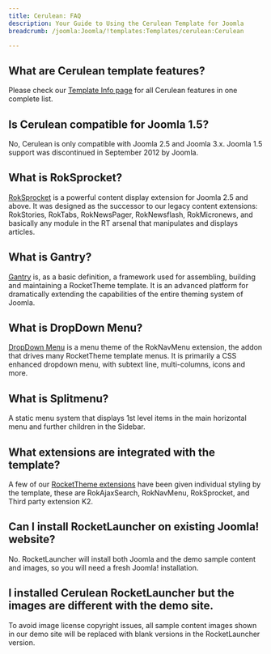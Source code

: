 ```yaml
---
title: Cerulean: FAQ
description: Your Guide to Using the Cerulean Template for Joomla
breadcrumb: /joomla:Joomla/!templates:Templates/cerulean:Cerulean

---
```


What are Cerulean template features?
-----
Please check our [Template Info page][features] for all Cerulean features in one complete list.

Is Cerulean compatible for Joomla 1.5?
-----
No, Cerulean is only compatible with Joomla 2.5 and Joomla 3.x. Joomla 1.5 support was discontinued in September 2012 by Joomla.

What is RokSprocket?
-----
[RokSprocket][roksprocket] is a powerful content display extension for Joomla 2.5 and above. It was designed as the successor to our legacy content extensions: RokStories, RokTabs, RokNewsPager, RokNewsflash, RokMicronews, and basically any module in the RT arsenal that manipulates and displays articles.

What is Gantry?
-----
[Gantry][gantry] is, as a basic definition, a framework used for assembling, building and maintaining a RocketTheme template. It is an advanced platform for dramatically extending the capabilities of the entire theming system of Joomla.

What is DropDown Menu?
-----
[DropDown Menu][dropdown] is a menu theme of the RokNavMenu extension, the addon that drives many RocketTheme template menus. It is primarily a CSS enhanced dropdown menu, with subtext line, multi-columns, icons and more.

What is Splitmenu?
-----
A static menu system that displays 1st level items in the main horizontal menu and further children in the Sidebar.

What extensions are integrated with the template?
-----
A few of our [RocketTheme extensions][extensions] have been given individual styling by the template, these are RokAjaxSearch, RokNavMenu, RokSprocket, and Third party extension K2.

Can I install RocketLauncher on existing Joomla! website?
-----
No. RocketLauncher will install both Joomla and the demo sample content and images, so you will need a fresh Joomla! installation.

I installed Cerulean RocketLauncher but the images are different with the demo site.
-----
To avoid image license copyright issues, all sample content images shown in our demo site will be replaced with blank versions in the RocketLauncher version.

[gantry]: http://gantry.org/
[features]: http://demo.rockettheme.com/joomla-templates/cerulean/features
[font]: http://www.fontsquirrel.com/fonts/ubuntu
[forum]: http://www.rockettheme.com/forum/joomla-template-cerulean
[roksprocket]: http://www.rockettheme.com/joomla/extensions/roksprocket
[dropdown]: http://demo.rockettheme.com/joomla-templates/cerulean/features/menu-options
[splitmenu]: http://demo.rockettheme.com/joomla-templates/cerulean/features/menu-options
[extensions]: http://demo.rockettheme.com/joomla-templates/cerulean/features/extensions